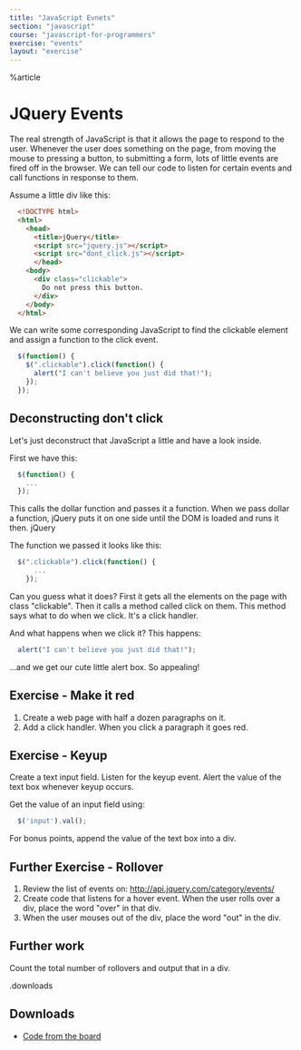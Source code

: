```yaml
---
title: "JavaScript Evnets"
section: "javascript"
course: "javascript-for-programmers"
exercise: "events"
layout: "exercise"
---
```


%article




# JQuery Events

The real strength of JavaScript is that it allows the page to respond to the user. Whenever the user does something on the page, from moving the mouse to pressing a button, to submitting a form, lots of little events are fired off in the browser. We can tell our code to listen for certain events and call functions in response to them.

Assume a little div like this:

```html
  <!DOCTYPE html>
  <html>
    <head>
      <title>jQuery</title>
      <script src="jquery.js"></script>
      <script src="dont_click.js"></script>
      </head>
    <body>
      <div class="clickable">
        Do not press this button.
      </div>
    </body>
  </html>
```





We can write some corresponding JavaScript to find the clickable element and assign a function to the click event.


```js
  $(function() {
    $(".clickable").click(function() {
      alert("I can't believe you just did that!");
    });
  });
```






## Deconstructing don't click

Let's just deconstruct that JavaScript a little and have a look inside.

First we have this:


```js
  $(function() {
    ...
  });
```





This calls the dollar function and passes it a function. When we pass dollar a function, jQuery puts it on one side until the DOM is loaded and runs it then.
jQuery

The function we passed it looks like this:


```js
  $(".clickable").click(function() {
      ...
    });
```





Can you guess what it does? First it gets all the elements on the page with class "clickable". Then it calls a method called click on them. This method says what to do when we click. It's a click handler.

And what happens when we click it? This happens:


```js
  alert("I can't believe you just did that!");
```





...and we get our cute little alert box. So appealing!




## Exercise - Make it red

1. Create a web page with half a dozen paragraphs on it.
2. Add a click handler. When you click a paragraph it goes red.




## Exercise - Keyup

Create a text input field. Listen for the keyup event. Alert the value of the text box whenever keyup occurs.

Get the value of an input field using:

```js
  $('input').val();
```





For bonus points, append the value of the text box into a div.



## Further Exercise - Rollover

1. Review the list of events on: http://api.jquery.com/category/events/
2. Create code that listens for a hover event. When the user rolls over a div, place the word "over" in that div.
3. When the user mouses out of the div, place the word "out" in the div.

## Further work

Count the total number of rollovers and output that in a div.

.downloads


## Downloads

* [Code from the board](https://www.dropbox.com/sh/af47ivbh2aue6rr/AADCgVFdfRoN9MunmXHeJ1h5a?dl=1)
